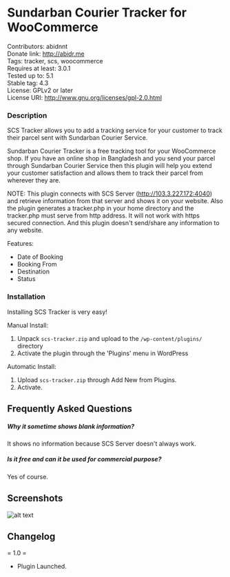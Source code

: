 Sundarban Courier Tracker for WooCommerce
======
Contributors: abidnnt <br>
Donate link: http://abidr.me <br>
Tags: tracker, scs, woocommerce <br>
Requires at least: 3.0.1 <br>
Tested up to: 5.1 <br>
Stable tag: 4.3 <br>
License: GPLv2 or later <br>
License URI: http://www.gnu.org/licenses/gpl-2.0.html <br>

### Description

SCS Tracker allows you to add a tracking service for your customer to track their parcel sent with Sundarban Courier Service.

Sundarban Courier Tracker is a free tracking tool for your WooCommerce shop. If you have an online shop in Bangladesh and you send your parcel through Sundarban Courier Service then this plugin will help you extend your customer satisfaction and allows them to track their parcel from wherever they are.

NOTE: This plugin connects with SCS Server (http://103.3.227.172:4040) and retrieve information from that server and shows it on your website. Also the plugin generates a tracker.php in your home directory and the tracker.php must serve from http address. It will not work with https secured connection. And this plugin doesn't send/share any information to any website.

Features:

*   Date of Booking
*   Booking From
*   Destination
*   Status

### Installation

Installing SCS Tracker is very easy!

Manual Install:
1. Unpack `scs-tracker.zip` and upload to the `/wp-content/plugins/` directory
2. Activate the plugin through the 'Plugins' menu in WordPress

Automatic Install:
1. Upload `scs-tracker.zip` through Add New from Plugins.
2. Activate.

## Frequently Asked Questions

##### Why it sometime shows blank information?

It shows no information because SCS Server doesn't always work.

##### Is it free and can it be used for commercial purpose?

Yes of course.

## Screenshots

![alt text](https://i.ibb.co/MSnsYjw/image.png "Tracker Screenshot")

## Changelog

= 1.0 =
* Plugin Launched.